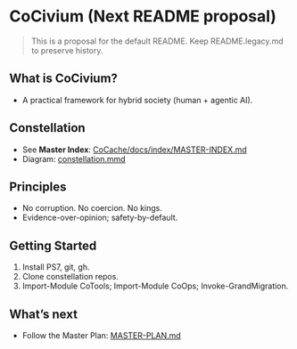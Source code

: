 # CoCivium (Next README proposal)

> This is a proposal for the default README. Keep README.legacy.md to preserve history.

## What is CoCivium?
- A practical framework for hybrid society (human + agentic AI).

## Constellation
- See **Master Index**: [CoCache/docs/index/MASTER-INDEX.md](../CoCache/docs/index/MASTER-INDEX.md)
- Diagram: [constellation.mmd](../CoCache/docs/diagrams/constellation.mmd)

## Principles
- No corruption. No coercion. No kings.
- Evidence-over-opinion; safety-by-default.

## Getting Started
1. Install PS7, git, gh.
2. Clone constellation repos.
3. Import-Module CoTools; Import-Module CoOps; Invoke-GrandMigration.

## What’s next
- Follow the Master Plan: [MASTER-PLAN.md](../CoCache/docs/plan/MASTER-PLAN.md)